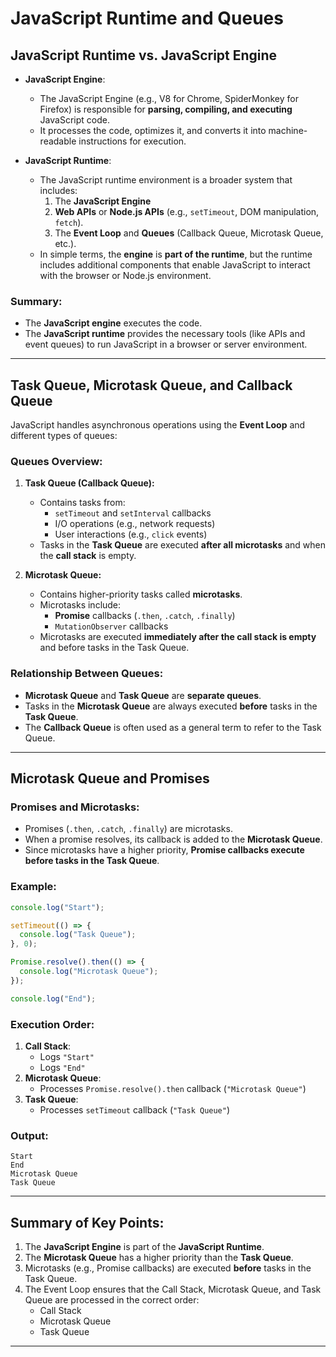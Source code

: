 # JavaScript Runtime and Queues

## JavaScript Runtime vs. JavaScript Engine

- **JavaScript Engine**:

  - The JavaScript Engine (e.g., V8 for Chrome, SpiderMonkey for Firefox) is responsible for **parsing, compiling, and executing** JavaScript code.
  - It processes the code, optimizes it, and converts it into machine-readable instructions for execution.

- **JavaScript Runtime**:
  - The JavaScript runtime environment is a broader system that includes:
    1. The **JavaScript Engine**
    2. **Web APIs** or **Node.js APIs** (e.g., `setTimeout`, DOM manipulation, `fetch`).
    3. The **Event Loop** and **Queues** (Callback Queue, Microtask Queue, etc.).
  - In simple terms, the **engine** is **part of the runtime**, but the runtime includes additional components that enable JavaScript to interact with the browser or Node.js environment.

### Summary:

- The **JavaScript engine** executes the code.
- The **JavaScript runtime** provides the necessary tools (like APIs and event queues) to run JavaScript in a browser or server environment.

---

## Task Queue, Microtask Queue, and Callback Queue

JavaScript handles asynchronous operations using the **Event Loop** and different types of queues:

### Queues Overview:

1. **Task Queue (Callback Queue):**

   - Contains tasks from:
     - `setTimeout` and `setInterval` callbacks
     - I/O operations (e.g., network requests)
     - User interactions (e.g., `click` events)
   - Tasks in the **Task Queue** are executed **after all microtasks** and when the **call stack** is empty.

2. **Microtask Queue:**
   - Contains higher-priority tasks called **microtasks**.
   - Microtasks include:
     - **Promise** callbacks (`.then`, `.catch`, `.finally`)
     - `MutationObserver` callbacks
   - Microtasks are executed **immediately after the call stack is empty** and before tasks in the Task Queue.

### Relationship Between Queues:

- **Microtask Queue** and **Task Queue** are **separate queues**.
- Tasks in the **Microtask Queue** are always executed **before** tasks in the **Task Queue**.
- The **Callback Queue** is often used as a general term to refer to the Task Queue.

---

## Microtask Queue and Promises

### Promises and Microtasks:

- Promises (`.then`, `.catch`, `.finally`) are microtasks.
- When a promise resolves, its callback is added to the **Microtask Queue**.
- Since microtasks have a higher priority, **Promise callbacks execute before tasks in the Task Queue**.

### Example:

```javascript
console.log("Start");

setTimeout(() => {
  console.log("Task Queue");
}, 0);

Promise.resolve().then(() => {
  console.log("Microtask Queue");
});

console.log("End");
```

### Execution Order:

1. **Call Stack**:
   - Logs `"Start"`
   - Logs `"End"`
2. **Microtask Queue**:
   - Processes `Promise.resolve().then` callback (`"Microtask Queue"`)
3. **Task Queue**:
   - Processes `setTimeout` callback (`"Task Queue"`)

### Output:

```
Start
End
Microtask Queue
Task Queue
```

---

## Summary of Key Points:

1. The **JavaScript Engine** is part of the **JavaScript Runtime**.
2. The **Microtask Queue** has a higher priority than the **Task Queue**.
3. Microtasks (e.g., Promise callbacks) are executed **before** tasks in the Task Queue.
4. The Event Loop ensures that the Call Stack, Microtask Queue, and Task Queue are processed in the correct order:
   - Call Stack
   - Microtask Queue
   - Task Queue

---
